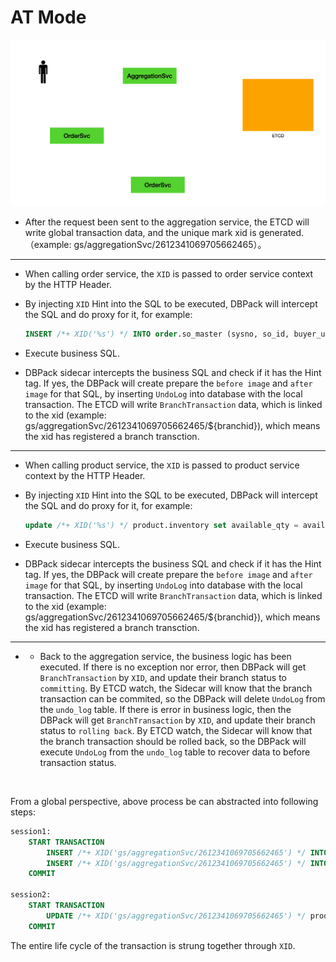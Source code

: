# AT Mode

<img src="./images/distributed-transaction.gif" alt="image-20220427100734991" style="zoom:67%;" />

+ After the request been sent to the aggregation service, the ETCD will write global transaction data, and the unique mark xid is generated. （example: gs/aggregationSvc/2612341069705662465）。

***

+ When calling order service, the `XID` is passed to order service context by the HTTP Header.

+ By injecting `XID` Hint into the SQL to be executed, DBPack will intercept the SQL and do proxy for it, for example:

  ```sql
  INSERT /*+ XID('%s') */ INTO order.so_master (sysno, so_id, buyer_user_sysno, seller_company_code, receive_division_sysno, receive_address, receive_zip, receive_contact, receive_contact_phone, stock_sysno, payment_type, so_amt, status, order_date, appid, memo) VALUES (?,?,?,?,?,?,?,?,?,?,?,?,?,now(),?,?)
  ```

+ Execute business SQL.

+ DBPack sidecar intercepts the business SQL and check if it has the Hint tag. If yes, the DBPack will create prepare the `before image` and `after image` for that SQL, by inserting `UndoLog` into database with the local transaction. The ETCD will write `BranchTransaction` data, which is linked to the xid (example: gs/aggregationSvc/2612341069705662465/${branchid}), which means the xid has registered a branch transction.

***

+ When calling product service, the `XID` is passed to product service context by the HTTP Header.

+ By injecting `XID` Hint into the SQL to be executed, DBPack will intercept the SQL and do proxy for it, for example:

  ```sql
  update /*+ XID('%s') */ product.inventory set available_qty = available_qty - ?, allocated_qty = allocated_qty + ? where product_sysno = ? and available_qty >= ?
  ```

+ Execute business SQL.

+ DBPack sidecar intercepts the business SQL and check if it has the Hint tag. If yes, the DBPack will create prepare the `before image` and `after image` for that SQL, by inserting `UndoLog` into database with the local transaction. The ETCD will write `BranchTransaction` data, which is linked to the xid (example: gs/aggregationSvc/2612341069705662465/${branchid}), which means the xid has registered a branch transction.

***

+ + Back to the aggregation service, the business logic has been executed. If there is no exception nor error, then DBPack will get `BranchTransaction` by `XID`, and update their branch status to `committing`. By ETCD watch, the Sidecar will know that the branch transaction can be commited, so the DBPack will delete `UndoLog` from the `undo_log` table. If there is error in business logic, then the DBPack will get `BranchTransaction` by `XID`, and update their branch status to `rolling back`. By ETCD watch, the Sidecar will know that the branch transaction should be rolled back, so the DBPack will execute `UndoLog` from the `undo_log` table to recover data to before transaction status.

<br>

From a global perspective, above process be can abstracted into following steps:

```sql
session1:
    START TRANSACTION
        INSERT /*+ XID('gs/aggregationSvc/2612341069705662465') */ INTO order.so_master (sysno, so_id, buyer_user_sysno, seller_company_code, receive_division_sysno, receive_address, receive_zip, receive_contact, receive_contact_phone, stock_sysno, payment_type, so_amt, status, order_date, appid, memo) VALUES (?,?,?,?,?,?,?,?,?,?,?,?,?,now(),?,?)
        INSERT /*+ XID('gs/aggregationSvc/2612341069705662465') */ INTO order.so_item(sysno, so_sysno, product_sysno, product_name, cost_price, original_price, deal_price, quantity) VALUES (?,?,?,?,?,?,?,?)
    COMMIT

session2:
    START TRANSACTION
        UPDATE /*+ XID('gs/aggregationSvc/2612341069705662465') */ product.inventory set available_qty = available_qty - ?, allocated_qty = allocated_qty + ? WHERE product_sysno = ? and available_qty >= ?
    COMMIT
```

The entire life cycle of the transaction is strung together through `XID`.
